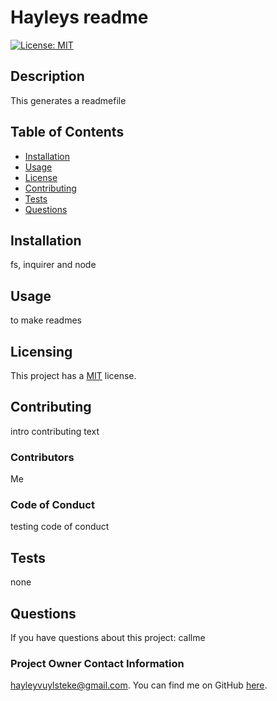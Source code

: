 # Hayleys readme

  [![License: MIT](https://img.shields.io/badge/License-MIT-yellow.svg)](https://opensource.org/licenses/MIT)

  ## Description
  This generates a readmefile

  ## Table of Contents
  - [Installation](#Install)
  - [Usage](#Usage) 
  - [License](#Licensing)
  - [Contributing](#Contributing)
  - [Tests](#Tests)
  - [Questions](#Questions)

  ## Installation
  fs, inquirer and node

  ## Usage
  to make readmes

  ## Licensing
  This project has a [MIT](https://opensource.org/licenses/MIT) license. 
  
  ## Contributing
  intro contributing text

  ### Contributors
  Me

  
  

  ### Code of Conduct
  testing code of conduct

  ## Tests
  none

  ## Questions
  If you have questions about this project:
  callme

  ### Project Owner Contact Information
  [hayleyvuylsteke@gmail.com](mailto:hayleyvuylsteke@gmail.com). You can find me on GitHub [here](https://github.com/hayleyvuylsteke).


